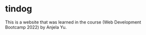 # tindog
This is a website that was learned in the course (Web Development Bootcamp 2022)  by Anjela Yu.
